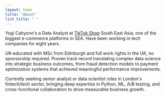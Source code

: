 ```yaml
---
layout: home
title: "About"
list_title: " "
---
```


Yogi Cahyono's a Data Analyst at [TikTok Shop](https://www.linkedin.com/company/bytedance/posts/?feedView=all) South East Asia, one of the biggest e-commerce platforms in SEA. Have been working in tech companies for eight years.

UK-educated with MSc from Edinburgh and full work rights in the UK, no sponsorship required. Proven track record translating complex data science into strategic business outcomes, from fraud detection models to payment optimization systems that achieved meaningful performance improvements.

Currently seeking senior analyst or data scientist roles in London's fintech/tech sector, bringing deep expertise in Python, ML, A/B testing, and cross-functional collaboration to drive measurable business growth.